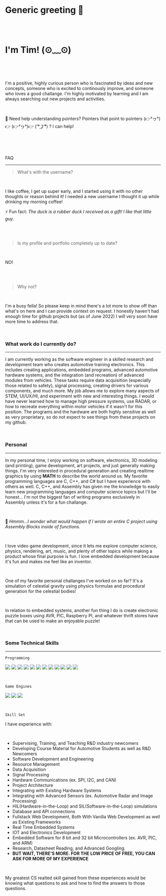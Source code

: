 

<!--
**GroggyAlgorithm/GroggyAlgorithm** is a ✨ _special_ ✨ repository because its `README.md` (this file) appears on your GitHub profile.

Here are some ideas to get you started:

- 🔭 I’m currently working on ...
- 🌱 I’m currently learning ...
- 👯 I’m looking to collaborate on ...
- 🤔 I’m looking for help with ...
- 💬 Ask me about ...
- 📫 How to reach me: ...
- 😄 Pronouns: ...
- ⚡ Fun fact: ...
- 
- assets/
-->




 
 
 <h3>

 
<h1> 
 
 Generic greeting 👋  
 
 <br/>
 
 
 I'm Tim! (⊙﹏⊙)
 
 <br/>
 
 </h1>




<p>
 
 

 
 
I'm a positive, highly curious person who is fascinated by ideas and new concepts, someone who is excited to continously improve, and someone who loves a good challange. I'm highly motivated by learning and I am always searching out new projects and activities. 


<br/>

💬 Need help understanding pointers? Pointers that point to pointers (👉°ヮ°)👉 (👉°ヮ°)👉 ( ͡° ͜ʖ ͡°) ? I can help!

 
<br/>
 



 

 
 
 <br/>
 <br/>
 
 
 FAQ 
 
 
 <hr/>


 
 
> What's with the username?

 
<br/>

 
I like coffee, I get up super early, and I started using it with no other thoughts or reason behind it! I needed a new username I thought it up while drinking my morning coffee! 

 

⚡ Fun fact: *The duck is a rubber duck I received as a gift! I like that little guy.*


<br/>
<br/>


> Is my profile and portfolio completely up to date?
 
<br/>
 
NO!
 
<br/>
<br/> 

> Why not?
 
 <br/>
 
I'm a busy fella! So please keep in mind there's a lot more to show off than what's on here and I can provide context on request. I honestly haven't had enough time for github projects but (as of June 2022) I will very soon have more time to address that.
 
 
 
 </p>
 
 </h3>
 
<br/>
 
 
<h3>What work do I currently do?</h3>


<hr/>


 
<p>
 
I am currently working as the software engineer in a skilled research and development team who creates automotive training electronics. This includes creating applications, embedded programs, advanced automotive hardware systems, and the integration (and recreation) of advanced modules from vehicles. These tasks require data acquisition (especially those related to safety), signal processing, creating drivers for various components, and much more. My job allows me to explore many aspects of STEM, UI/UX/HI, and experiment with new and interesting things. I would have never learned how to manage high pressure systems, use RADAR, or how to recreate everything within motor vehicles if it wasn't for this position. The programs and the hardware are both highly sensitive as well as very proprietary, so do not expect to see things from these projects on my github.

 
 <br/>
 
 <h3>Personal</h3>
 
 <hr/>
 
 
 
In my personal time, I enjoy working on software, electronics, 3D modeling (and printing), game development, art projects, and just generally making things. I'm very interested in procedural generation and creating realtime graphics by using **MATH** to describe the world around us. My favorite programming languages are C, C++, and C# but I have experience with others as well. C, C++, and Assembly has given me the knowledge to easily learn new programming languages and computer science topics but I'll be honest... I'm not the biggest fan of writing programs exclusively in Assembly unless it's for a fun challange. 

<br/>

🤔 *Hmmm...I wonder what would happen if I wrote an entire C project using Assembly Blocks inside of functions.*


<br/>

I love video game development, since it lets me explore computer science, physics, rendering, art, music, and plenty of other topics while making a product whose final purpose is fun. I love embedded development because it's fun and makes me feel like an inventor.




 
 <br/>
   
One of my favorite personal challanges I've worked on so far? It's a simulation of celestial gravity using physics formulas and procedural generation for the celestial bodies!


 <br/>
 
 
In relation to embedded systems, another fun thing I do is create electronic puzzle boxes using AVR, PIC, Raspberry PI, and whatever thrift stores have that can be used to make an enjoyable puzzle! 

  
</p>

<br/>




<h3>Some Technical Skills</h3>

<hr/>

<p>

```Programming```

 
![](https://img.shields.io/badge/-C-blue)
![](https://img.shields.io/badge/-C%2B%2B-blue)
![](https://img.shields.io/badge/-C%23-blue)
![](https://img.shields.io/badge/-.Net-blue)
![](https://img.shields.io/badge/-AVR-red)
![](https://img.shields.io/badge/-PIC-red)
![](https://img.shields.io/badge/-8051-red)
![](https://img.shields.io/badge/-SQL-yellow)
![](https://img.shields.io/badge/-JSON-yellow)
![](https://img.shields.io/badge/-Java-yellow)
![](https://img.shields.io/badge/-JavaScript-yellow)
![](https://img.shields.io/badge/-Python_🐍-darkgreen)


 <br/>
 
 
<!-- 

Hmmm....White or this?
![](https://img.shields.io/badge/-Unity_Game_Engine-C9284D) 

-->
 

 
 
```Game Engines```
 
 

 
![](https://img.shields.io/badge/-Unity_Game_Engine-white)
![](https://img.shields.io/badge/-Unreal_Game_Engine-red)
![](https://img.shields.io/badge/-Godot_Game_Engine-blue)

 
 

 
<br/>
 



```Skill Set```





<p>




I have experience with:


<br/>


* Supervising, Training, and Teaching R&D industry newcomers
* Developing Course Material for Automotive Students as well as R&D Newcomers 
* Software Development and Engineering
* Resource Management
* Data Acquisition
* Signal Processing
* Hardware Communications (ex. SPI, I2C, and CAN)
* Project Architecture
* Integrating with Existing Hardware Systems
* Integrating with Advanced Sensors (ex. Automotive Radar and Image Processing)
* HIL(Hardware-in-the-Loop) and SIL(Software-in-the-Loop) simulations
* Database and API connections
* Fullstack Web Development, Both With Vanilla Web Development as well as Existing Frameworks
* Real Time Embedded Systems
* IOT and Electronics Development
* Embedded Software for 8 bit and 32 bit Microcontrollers (ex. AVR, PIC, and ARM)
* Research, Datasheet Reading, and Advanced Googling.
* **BUT WAIT, THERE'S MORE. FOR THE LOW PRICE OF FREE, YOU CAN ASK FOR MORE OF MY EXPERIENCE**




<br/>


My greatest CS realted skill gained from these experiences would be knowing what questions to ask and how to find the answers to those questions.
 
<br/>
 
  
</p>
 
 
  
   
